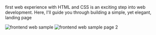 first web experience with HTML and CSS is an exciting step into web development. Here, I'll guide you through building a simple, yet elegant, landing page 

![frontend web sample](https://github.com/user-attachments/assets/626503db-fa87-4226-aa2a-0db4e43b4893)
![frontend web sample page 2](https://github.com/user-attachments/assets/047a2457-7399-4805-bd97-b20a9c600086)
